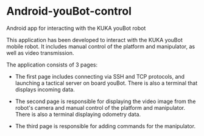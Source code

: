 # Android-youBot-control
Android app for interacting with the KUKA youBot robot

This application has been developed to interact with the KUKA youBot mobile robot. It includes manual control of the platform and manipulator, as well as video transmission.

The application consists of 3 pages:

- The first page includes connecting via SSH and TCP protocols, and launching a tactical server on board youBot. There is also a terminal that displays incoming data.

- The second page is responsible for displaying the video image from the robot's camera and manual control of the platform and manipulator. There is also a terminal displaying odometry data.

- The third page is responsible for adding commands for the manipulator.
